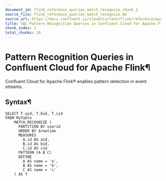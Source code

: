 ```yaml
---
document_id: flink_reference_queries_match_recognize_chunk_1
source_file: flink_reference_queries_match_recognize.md
source_url: https://docs.confluent.io/cloud/current/flink/reference/queries/match_recognize.html
title: SQL Pattern Recognition Queries in Confluent Cloud for Apache Flink
chunk_index: 1
total_chunks: 10
---
```


# Pattern Recognition Queries in Confluent Cloud for Apache Flink¶

Confluent Cloud for Apache Flink® enables pattern detection in event streams.

## Syntax¶

    SELECT T.aid, T.bid, T.cid
    FROM MyTable
        MATCH_RECOGNIZE (
          PARTITION BY userid
          ORDER BY $rowtime
          MEASURES
            A.id AS aid,
            B.id AS bid,
            C.id AS cid
          PATTERN (A B C)
          DEFINE
            A AS name = 'a',
            B AS name = 'b',
            C AS name = 'c'
        ) AS T
